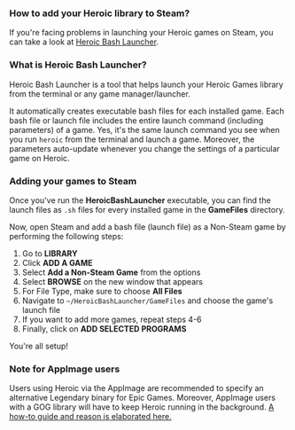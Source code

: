 ### How to add your Heroic library to Steam?
If you're facing problems in launching your Heroic games on Steam, you can take a look at [Heroic Bash Launcher](https://github.com/redromnon/HeroicBashLauncher).

### What is Heroic Bash Launcher?

Heroic Bash Launcher is a tool that helps launch your Heroic Games library from the terminal or any game manager/launcher. 

It automatically creates executable bash files for each installed game. Each bash file or launch file includes the entire launch command (including parameters) of a game. Yes, it's the same launch command you see when you run `heroic` from the terminal and launch a game. Moreover, the parameters auto-update whenever you change the settings of a particular game on Heroic.

### Adding your games to Steam
Once you've run the **HeroicBashLauncher** executable, you can find the launch files as `.sh` files for every installed game in the **GameFiles** directory.

Now, open Steam and add a bash file (launch file) as a Non-Steam game by performing the following steps:

1. Go to **LIBRARY**
2. Click **ADD A GAME**
3. Select **Add a Non-Steam Game** from the options
4. Select **BROWSE** on the new window that appears
5. For File Type, make sure to choose **All Files**
6. Navigate to `~/HeroicBashLauncher/GameFiles` and choose the game's launch file
7. If you want to add more games, repeat steps 4-6
8. Finally, click on **ADD SELECTED PROGRAMS**  

You're all setup!

### Note for AppImage users
Users using Heroic via the AppImage are recommended to specify an alternative Legendary binary for Epic Games. Moreover, AppImage users with a GOG library will have to keep Heroic running in the background. [A how-to guide and reason is elaborated here.](https://github.com/redromnon/HeroicBashLauncher/wiki/FAQ#why-are-my-games-not-launching-i-use-heroic-via-appimage)


 